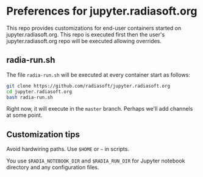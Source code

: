 # Preferences for jupyter.radiasoft.org

This repo provides customizations for end-user containers started on
jupyter.radiasoft.org. This repo is executed first then the user's
jupyter.radiasoft.org repo will be executed allowing overrides.

## radia-run.sh

The file `radia-run.sh` will be executed at every container start
as follows:

```bash
git clone https://github.com/radiasoft/jupyter.radiasoft.org
cd jupyter.radiasoft.org
bash radia-run.sh
```

Right now, it will execute in the `master` branch. Perhaps we'll
add channels at some point.

## Customization tips

Avoid hardwiring paths. Use `$HOME` or `~` in scripts.

You use `$RADIA_NOTEBOOK_DIR` and `$RADIA_RUN_DIR` for Jupyter notebook directory
and any configuration files.

